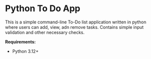 # Python To Do App
This is a simple command-line To-Do list application written in python where users can add, view, adn remove tasks. 
Contains simple input validation and other necessary checks.

**Requirements:**
- Python 3.12+